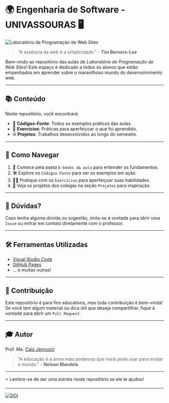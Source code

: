# 🌍 Engenharia de Software - UNIVASSOURAS 🖥️

![Laboratório de Programação de Web Sites](https://github.com/cjannuzzi/ESW-lab-prog-web-sites/assets/95255704/4fa9aa1a-b27f-4337-b1ab-88be1f35c9f8)


> "A essência da web é a simplicidade." - **Tim Berners-Lee**

Bem-vindo ao repositório das aulas de *Laboratório de Programação de Web Sites*! Este espaço é dedicado a todos os alunos que estão empenhados em aprender sobre o maravilhoso mundo do desenvolvimento web.

---

## 📚 Conteúdo

Neste repositório, você encontrará:

- 📂 **Códigos-Fonte**: Todos os exemplos práticos das aulas.
- 🧪 **Exercícios**: Práticas para aperfeiçoar o que foi aprendido.
- 🌐 **Projetos**: Trabalhos desenvolvidos ao longo do semestre.

---

## 🧭 Como Navegar

1. 📖 Comece pela pasta `E-books da aula` para entender os fundamentos.
2. 🛠️ Explore os `Códigos-Fonte` para ver os exemplos em ação.
3. 🏋️‍♀️ Pratique com os `Exercícios` para aperfeiçoar suas habilidades.
4. 📌 Veja os projetos dos colegas na seção `Projetos` para inspiração.

---

## 🤔 Dúvidas?

Caso tenha alguma dúvida ou sugestão, sinta-se à vontade para abrir uma `Issue` ou entrar em contato diretamente com o professor.

---

## 🛠️ Ferramentas Utilizadas

- [Visual Studio Code](https://code.visualstudio.com/)
- [GitHub Pages](https://pages.github.com/)
- ... e muitas outras!
<!-- [Bootstrap](https://getbootstrap.com/) -->
---

## 🙌 Contribuição

Este repositório é para fins educativos, mas toda contribuição é bem-vinda! Se você tem algum material ou dica útil que deseja compartilhar, fique à vontade para abrir um `Pull Request`.

---

## 🎓 Autor

Prof. Me. [Caio Jannuzzi](https://www.linkedin.com/in/caiojannuzzi/)
<br>

> "A educação é a arma mais poderosa que você pode usar para mudar o mundo." - **Nelson Mandela**

---

⭐️ Lembre-se de dar uma estrela neste repositório se ele te ajudou!

---
[![DOI](https://zenodo.org/badge/DOI/10.5281/zenodo.8299360.svg)](https://doi.org/10.5281/zenodo.8299360)
